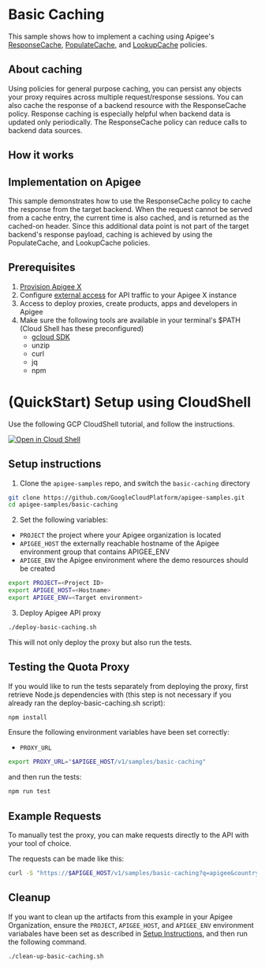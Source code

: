 # Basic Caching

This sample shows how to implement a caching using Apigee's [ResponseCache](https://cloud.google.com/apigee/docs/api-platform/reference/policies/response-cache-policy), [PopulateCache](https://cloud.google.com/apigee/docs/api-platform/reference/policies/populate-cache-policy), and [LookupCache](https://cloud.google.com/apigee/docs/api-platform/reference/policies/lookup-cache-policy) policies.

## About caching

Using policies for general purpose caching, you can persist any objects your proxy requires across multiple request/response sessions. You can also cache the response of a backend resource with the ResponseCache policy. Response caching is especially helpful when backend data is updated only periodically. The ResponseCache policy can reduce calls to backend data sources.

## How it works

## Implementation on Apigee 

This sample demonstrates how to use the ResponseCache policy to cache the response from the target backend. When the request cannot be served from a cache entry, the current time is also cached, and is returned as the cached-on header. Since this additional data point is not part of the target backend's response payload, caching is achieved by using the PopulateCache, and LookupCache policies.

## Prerequisites
1. [Provision Apigee X](https://cloud.google.com/apigee/docs/api-platform/get-started/provisioning-intro)
2. Configure [external access](https://cloud.google.com/apigee/docs/api-platform/get-started/configure-routing#external-access) for API traffic to your Apigee X instance
3. Access to deploy proxies, create products, apps and developers in Apigee
4. Make sure the following tools are available in your terminal's $PATH (Cloud Shell has these preconfigured)
    * [gcloud SDK](https://cloud.google.com/sdk/docs/install)
    * unzip
    * curl
    * jq
    * npm
# (QuickStart) Setup using CloudShell

Use the following GCP CloudShell tutorial, and follow the instructions.

[![Open in Cloud Shell](https://gstatic.com/cloudssh/images/open-btn.png)](https://ssh.cloud.google.com/cloudshell/open?cloudshell_git_repo=https://github.com/GoogleCloudPlatform/apigee-samples&cloudshell_git_branch=main&cloudshell_workspace=.&cloudshell_tutorial=basic-quota/docs/cloudshell-tutorial.md)

## Setup instructions

1. Clone the `apigee-samples` repo, and switch the `basic-caching` directory

``` bash
git clone https://github.com/GoogleCloudPlatform/apigee-samples.git
cd apigee-samples/basic-caching
```

2. Set the following variables:

* `PROJECT` the project where your Apigee organization is located
* `APIGEE_HOST` the externally reachable hostname of the Apigee environment group that contains APIGEE_ENV
* `APIGEE_ENV` the Apigee environment where the demo resources should be created

``` bash
export PROJECT=<Project ID>
export APIGEE_HOST=<Hostname>
export APIGEE_ENV=<Target environment>
```

3. Deploy Apigee API proxy

``` bash
./deploy-basic-caching.sh
```

This will not only deploy the proxy but also run the tests.

## Testing the Quota Proxy
If you would like to run the tests separately from deploying the proxy, first retrieve Node.js dependencies with (this step is not necessary if you already ran the deploy-basic-caching.sh script):

``` bash
npm install
```

Ensure the following environment variables have been set correctly:
* `PROXY_URL`

``` bash
export PROXY_URL="$APIGEE_HOST/v1/samples/basic-caching"
```

and then run the tests:
``` bash
npm run test
```

## Example Requests
To manually test the proxy, you can make requests directly to the API with your tool of choice.

The requests can be made like this:
``` bash
curl -S "https://$APIGEE_HOST/v1/samples/basic-caching?q=apigee&country=us"
```

## Cleanup

If you want to clean up the artifacts from this example in your Apigee Organization, ensure the `PROJECT`, `APIGEE_HOST`, and `APIGEE_ENV` environment variabales have been set as described in [Setup Instructions](#setup-instructions), and then run the following command.

``` bash
./clean-up-basic-caching.sh
```